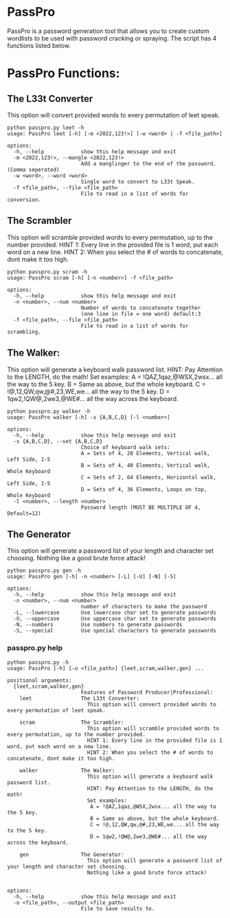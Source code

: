 PassPro
=======

PassPro is a password generation tool that allows you to create custom wordlists to be used with password cracking or spraying. The script has 4 functions listed below.

# PassPro Functions:
## The L33t Converter
This option will convert provided words to every permutation of leet speak.
```
python passpro.py leet -h
usage: PassPro leet [-h] [-m <2022,123!>] [-w <word> | -f <file_path>]

options:
  -h, --help            show this help message and exit
  -m <2022,123!>, --mangle <2022,123!>
                        Add a manglinger to the end of the password.(Comma seperated)
  -w <word>, --word <word>
                        Single word to convert to L33t Speak.
  -f <file_path>, --file <file_path>
                        File to read in a list of words for conversion.
```

## The Scrambler
This option will scramble provided words to every permutation, up to the number provided.
    HINT 1: Every line in the provided file is 1 word, put each word on a new line.
    HINT 2: When you select the # of words to concatenate, dont make it too high.
```
python passpro.py scram -h
usage: PassPro scram [-h] [-n <number>] -f <file_path>

options:
  -h, --help            show this help message and exit
  -n <number>, --num <number>
                        Number of words to concatenate together
                        (one line in file = one word) default:3
  -f <file_path>, --file <file_path>
                        File to read in a list of words for scrambling.
```
    
## The Walker:
This option will generate a keyboard walk password list.
    HINT: Pay Attention to the LENGTH, do the math!
    Set examples:
        A = !QAZ,1qaz,@WSX,2wsx... all the way to the 5 key.
        B = Same as above, but the whole keyboard.
        C = !@,12,QW,qw,@#,23,WE,we... all the way to the 5 key.
        D = 1qw2,!QW@,2we3,@WE#... all the way across the keyboard.
```
python passpro.py walker -h
usage: PassPro walker [-h] -s {A,B,C,D} [-l <number>]

options:
  -h, --help            show this help message and exit
  -s {A,B,C,D}, --set {A,B,C,D}
                        Choice of keyboard walk sets:
                        A = Sets of 4, 20 Elements, Vertical walk, Left Side, 1-5
                        B = Sets of 4, 40 Elements, Vertical walk, Whole Keyboard
                        C = Sets of 2, 64 Elements, Horizontal walk, Left Side, 1-5
                        D = Sets of 4, 36 Elements, Loops on top, Whole Keyboard
  -l <number>, --length <number>
                        Password length (MUST BE MULTIPLE OF 4, Default=12)
```

## The Generator
This option will generate a password list of your length and character set choosing.
Nothing like a good brute force attack!
```
python passpro.py gen -h
usage: PassPro gen [-h] -n <number> [-L] [-U] [-N] [-S]

options:
  -h, --help            show this help message and exit
  -n <number>, --num <number>
                        number of characters to make the password
  -L, --lowercase       Use lowercase char set to generate passwords
  -U, --uppercase       Use uppercase char set to generate passwords
  -N, --numbers         Use numbers to generate passwords
  -S, --special         Use special characters to generate passwords
```

### passpro.py help
```
python passpro.py -h
usage: PassPro [-h] [-o <file_path>] {leet,scram,walker,gen} ...

positional arguments:
  {leet,scram,walker,gen}
                        Features of Password Producer|Professional:
    leet                The L33t Converter:
                          This option will convert provided words to every permutation of leet speak.

    scram               The Scrambler:
                          This option will scramble provided words to every permutation, up to the number provided.
                          HINT 1: Every line in the provided file is 1 word, put each word on a new line.
                          HINT 2: When you select the # of words to concatenate, dont make it too high.

    walker              The Walker:
                          This option will generate a keyboard walk password list.
                          HINT: Pay Attention to the LENGTH, do the math!
                          Set examples:
                           A = !QAZ,1qaz,@WSX,2wsx... all the way to the 5 key.
                           B = Same as above, but the whole keyboard.
                           C = !@,12,QW,qw,@#,23,WE,we... all the way to the 5 key.
                           D = 1qw2,!QW@,2we3,@WE#... all the way across the keyboard.

    gen                 The Generator:
                          This option will generate a password list of your length and character set choosing.
                          Nothing like a good brute force attack!


options:
  -h, --help            show this help message and exit
  -o <file_path>, --output <file_path>
                        File to save results to.
```
